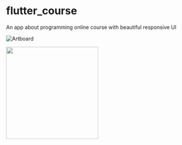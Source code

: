 # flutter_course

An app about programming online course with beautiful responsive UI

![Artboard](https://user-images.githubusercontent.com/87839081/129309735-a3525a3f-0a37-4869-aa59-ef5694997ee8.png)

<img src="https://user-images.githubusercontent.com/87839081/129309841-b4847bb8-944e-4c4c-85f8-1369f56a437c.gif" width="250">

